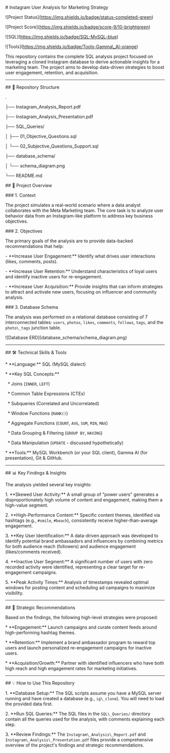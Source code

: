 \# Instagram User Analysis for Marketing Strategy



!\[Project Status](https://img.shields.io/badge/status-completed-green)

!\[Project Score](https://img.shields.io/badge/score-9/10-brightgreen)

!\[SQL](https://img.shields.io/badge/SQL-MySQL-blue)

!\[Tools](https://img.shields.io/badge/Tools-Gamma\_AI-orange)



This repository contains the complete SQL analysis project focused on leveraging a cloned Instagram database to derive actionable insights for a marketing team. The project aims to develop data-driven strategies to boost user engagement, retention, and acquisition.



---



\## 📂 Repository Structure

.

├── Instagram\_Analysis\_Report.pdf

├── Instagram\_Analysis\_Presentation.pdf

├── SQL\_Queries/

│ ├── 01\_Objective\_Questions.sql

│ └── 02\_Subjective\_Questions\_Support.sql

├── database\_schema/

│ └── schema\_diagram.png

└── README.md




\## 📝 Project Overview



\### 1. Context

The project simulates a real-world scenario where a data analyst collaborates with the Meta Marketing team. The core task is to analyze user behavior data from an Instagram-like platform to address key business objectives.



\### 2. Objectives

The primary goals of the analysis are to provide data-backed recommendations that help:

\-   \*\*Increase User Engagement:\*\* Identify what drives user interactions (likes, comments, posts).

\-   \*\*Increase User Retention:\*\* Understand characteristics of loyal users and identify inactive users for re-engagement.

\-   \*\*Increase User Acquisition:\*\* Provide insights that can inform strategies to attract and activate new users, focusing on influencer and community analysis.



\### 3. Database Schema

The analysis was performed on a relational database consisting of 7 interconnected tables: `users`, `photos`, `likes`, `comments`, `follows`, `tags`, and the `photo\_tags` junction table.



!\[Database ERD](database\_schema/schema\_diagram.png)



---



\## 🛠️ Technical Skills \& Tools



\*   \*\*Language:\*\* SQL (MySQL dialect)

\*   \*\*Key SQL Concepts:\*\*

&nbsp;   \*   Joins (`INNER`, `LEFT`)

&nbsp;   \*   Common Table Expressions (CTEs)

&nbsp;   \*   Subqueries (Correlated and Uncorrelated)

&nbsp;   \*   Window Functions (`RANK()`)

&nbsp;   \*   Aggregate Functions (`COUNT`, `AVG`, `SUM`, `MIN`, `MAX`)

&nbsp;   \*   Data Grouping \& Filtering (`GROUP BY`, `HAVING`)

&nbsp;   \*   Data Manipulation (`UPDATE` - discussed hypothetically)

\*   \*\*Tools:\*\* MySQL Workbench (or your SQL client), Gamma AI (for presentation), Git \& GitHub.



---



\## 📊 Key Findings \& Insights



The analysis yielded several key insights:



1\.  \*\*Skewed User Activity:\*\* A small group of "power users" generates a disproportionately high volume of content and engagement, making them a high-value segment.

2\.  \*\*High-Performance Content:\*\* Specific content themes, identified via hashtags (e.g., `#smile`, `#beach`), consistently receive higher-than-average engagement.

3\.  \*\*Key User Identification:\*\* A data-driven approach was developed to identify potential brand ambassadors and influencers by combining metrics for both audience reach (followers) and audience engagement (likes/comments received).

4\.  \*\*Inactive User Segment:\*\* A significant number of users with zero recorded activity were identified, representing a clear target for re-engagement campaigns.

5\.  \*\*Peak Activity Times:\*\* Analysis of timestamps revealed optimal windows for posting content and scheduling ad campaigns to maximize visibility.



---



\## 🚀 Strategic Recommendations



Based on the findings, the following high-level strategies were proposed:

\*   \*\*Engagement:\*\* Launch campaigns and curate content feeds around high-performing hashtag themes.

\*   \*\*Retention:\*\* Implement a brand ambassador program to reward top users and launch personalized re-engagement campaigns for inactive users.

\*   \*\*Acquisition/Growth:\*\* Partner with identified influencers who have both high reach and high engagement rates for marketing initiatives.



---



\## 💡 How to Use This Repository



1\.  \*\*Database Setup:\*\* The SQL scripts assume you have a MySQL server running and have created a database (e.g., `ig\_clone`). You will need to load the provided data first.

2\.  \*\*Run SQL Queries:\*\* The SQL files in the `SQL\_Queries/` directory contain all the queries used for the analysis, with comments explaining each step.

3\.  \*\*Review Findings:\*\* The `Instagram\_Analysis\_Report.pdf` and `Instagram\_Analysis\_Presentation.pdf` files provide a comprehensive overview of the project's findings and strategic recommendations.

